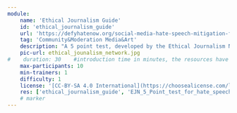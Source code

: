 ```yaml
---
module:
    name: 'Ethical Journalism Guide'
    id: 'ethical_journalism_guide' 
    url: 'https://defyhatenow.org/social-media-hate-speech-mitigation-field-guide-v2-cameroon/'
    tag: 'Community&Moderation Media&Art'
    description: "A 5 point test, developed by the Ethical Journalism Network thats highlights questions in the gathering, preparation and dissemination of news and helps to place what is said and who is saying it."
    pic-url: ethical_jounalism_network.jpg
#    duration: 30    #introduction time in minutes, the resources have their own time blocks
    max-participants: 10
    min-trainers: 1
    difficulty: 1  
    license: '[CC-BY-SA 4.0 International](https://choosealicense.com/licenses/cc-by-sa-4.0/)'CC BY-SA 4.0
    res: ['ethical_journalism_guide', 'EJN_5_Point_test_for_hate_speech_video', 'defyhatenow_field_guide_c2', 'defyhatenow_facilitator_notes']
    # marker
---  
```

